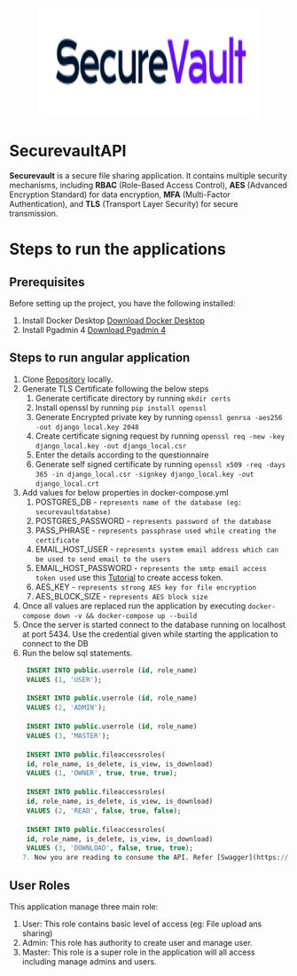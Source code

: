 <p align="center">
  <img src="https://github.com/mihirkumarmistry/securevault/blob/dev/src/assets/images/logo-dark.svg" width="400" height="200">
</p>

# SecurevaultAPI
**Securevault** is a secure file sharing application. It contains multiple security mechanisms, including **RBAC** (Role-Based Access Control), **AES** (Advanced Encryption Standard) for data encryption, **MFA** (Multi-Factor Authentication), and **TLS** (Transport Layer Security) for secure transmission.

# Steps to run the applications
## Prerequisites
Before setting up the project, you have the following installed:
1. Install Docker Desktop [Download Docker Desktop](https://www.docker.com/products/docker-desktop/)
2. Install Pgadmin 4  [Download Pgadmin 4](https://www.pgadmin.org/download/)

## Steps to run angular application
1. Clone [Repository](https://github.com/athul-narayanan/securevaultapi.git) locally.
2. Generate TLS Certificate following the below steps
   1. Generate certificate directory by running  ```mkdir certs```
   2. Install openssl by running ```pip install openssl```
   3. Generate Encrypted private key by running  ```openssl genrsa -aes256 -out django_local.key 2048```
   4. Create certificate signing request by running ```openssl req -new -key django_local.key -out django_local.csr```
   5. Enter the details according to the questionnaire
   6. Generate self signed certificate by running ```openssl x509 -req -days 365 -in django_local.csr -signkey django_local.key -out django_local.crt```
3. Add values for below properties in docker-compose.yml
   1. POSTGRES_DB - ```represents name of the database (eg: securevaultdatabse)```
   2. POSTGRES_PASSWORD - ```represents password of the database```
   3. PASS_PHRASE - ```represents passphrase used while creating the certificate```
   4. EMAIL_HOST_USER - ```represents system email address which can be used to send email to the users```
   5. EMAIL_HOST_PASSWORD - ```represents the smtp email access token used``` use this [Tutorial](https://ahnashwin1305.medium.com/setup-gmail-for-sending-emails-in-django-easy-way-57892f3587e2) to create access token.
   6. AES_KEY - ```represents strong AES key for file encryption```
   7. AES_BLOCK_SIZE - ```represents AES block size```
4. Once all values are replaced run the application by executing ```docker-compose down -v && docker-compose up --build```
5. Once the server is started connect to the database running on localhost at port 5434. Use the credential given while starting the application to connect to the DB
6. Run the below sql statements.
   ```sql
    INSERT INTO public.userrole (id, role_name)
    VALUES (1, 'USER');

    INSERT INTO public.userrole (id, role_name)
    VALUES (2, 'ADMIN');

    INSERT INTO public.userrole (id, role_name)
    VALUES (3, 'MASTER');
   
    INSERT INTO public.fileaccessroles(
  	id, role_name, is_delete, is_view, is_download)
  	VALUES (1, 'OWNER', true, true, true);

    INSERT INTO public.fileaccessroles(
  	id, role_name, is_delete, is_view, is_download)
  	VALUES (2, 'READ', false, true, false);

    INSERT INTO public.fileaccessroles(
	id, role_name, is_delete, is_view, is_download)
	VALUES (3, 'DOWNLOAD', false, true, true);
   7. Now you are reading to consume the API. Refer [Swagger](https://127.0.0.1:8000/swagger/) for API documentation

## User Roles
This application manage three main role:
1. User: This role contains basic level of access (eg: File upload ans sharing)
2. Admin: This role has authority to create user and manage user.
3. Master: This role is a super role in the application will all access including manage admins and users.
